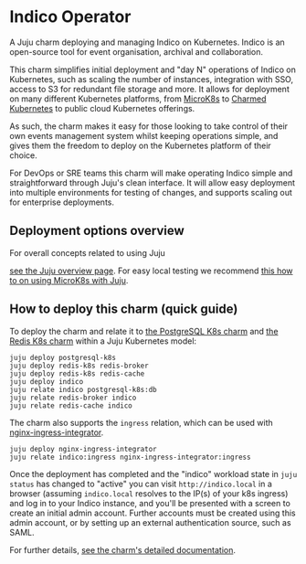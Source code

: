 # Indico Operator

A Juju charm deploying and managing Indico on Kubernetes. Indico is an
open-source tool for event organisation, archival and collaboration.

This charm simplifies initial deployment and "day N" operations of Indico
on Kubernetes, such as scaling the number of instances, integration with SSO,
access to S3 for redundant file storage and more. It allows for deployment on
many different Kubernetes platforms, from [MicroK8s](https://microk8s.io) to
[Charmed Kubernetes](https://ubuntu.com/kubernetes) to public cloud Kubernetes
offerings.

As such, the charm makes it easy for those looking to take control of their own
events management system whilst keeping operations simple, and gives them the
freedom to deploy on the Kubernetes platform of their choice.

For DevOps or SRE teams this charm will make operating Indico simple and
straightforward through Juju's clean interface. It will allow easy deployment
into multiple environments for testing of changes, and supports scaling out for
enterprise deployments.

## Deployment options overview

For overall concepts related to using Juju


[see the Juju overview page](https://juju.is/). For easy local testing we
recommend
[this how to on using MicroK8s with Juju](https://juju.is/docs/microk8s-cloud).

## How to deploy this charm (quick guide)

To deploy the charm and relate it to
[the PostgreSQL K8s charm](https://charmhub.io/postgresql-k8s) and
[the Redis K8s charm](https://charmhub.io/redis-k8s) within a Juju Kubernetes model:

    juju deploy postgresql-k8s
    juju deploy redis-k8s redis-broker
    juju deploy redis-k8s redis-cache
    juju deploy indico
    juju relate indico postgresql-k8s:db
    juju relate redis-broker indico
    juju relate redis-cache indico
    
The charm also supports the `ingress` relation, which can be used with
[nginx-ingress-integrator](https://charmhub.io/nginx-ingress-integrator/).

    juju deploy nginx-ingress-integrator
    juju relate indico:ingress nginx-ingress-integrator:ingress

Once the deployment has completed and the "indico" workload state in
`juju status` has changed to "active" you can visit `http://indico.local` in
a browser (assuming `indico.local` resolves to the IP(s) of your k8s ingress)
and log in to your Indico instance, and you'll be presented with a screen
to create an initial admin account. Further accounts must be created using this
admin account, or by setting up an external authentication source, such as
SAML.

For further details,
[see the charm's detailed documentation](https://charmhub.io/indico/docs).
